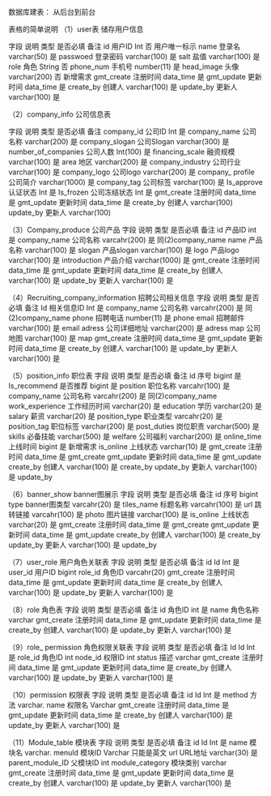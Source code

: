 
数据库建表：
从后台到前台

表格的简单说明
（1）user表
储存用户信息

字段	说明	类型 	是否必填	备注
id	用户ID	Int	否	用户唯一标示
name	登录名	varchar(50)	是
passwoed	登录密码	varchar(100)	是
salt	盐值	varchar(100)	是
role	角色	String	否
phone_num	手机号	number(11)	是
head_image	头像	varchar(200)	否	新增需求
gmt_create	注册时间	data_time	是
gmt_update	更新时间	data_time	是
create_by	创建人	varchar(100)	是
update_by	更新人	varchar(100)	是

（2）company_info
公司信息表

字段	说明	类型 	是否必填	备注
company_id	公司ID	Int	是
company_name	公司名称	varchar(200)	是
company_slogan	公司Slogan	varchar(300)	是
number_of_companies	公司人数	Int(100)	是
financing_scale	融资规模	varchar(100)	是
area	地区	varchar(200)	是
company_industry	公司行业	varchar(100)	是
company_logo	公司logo	varchar(200)	是
company_ profile	公司简介	varchar(1000)	是
company_tag	公司标签 	varchar(100)	是
Is_approve	认证状态	Int	是
Is_frozen	公司冻结状态	Int	是
gmt_create	注册时间	data_time	是
gmt_update	更新时间	data_time	是
create_by	创建人	varchar(100)
update_by	更新人	varchar(100)

（3）Company_produce
 公司产品
字段	说明	类型 	是否必填	备注
id	产品ID	int	是
company_name	公司名称	varcahr(200)	是	同(2)company_name
name	产品名称	varchar(100)	是
slogan	产品slogan	varchar(100)	是
logo	产品logo	varchar(100)	是
introduction	产品介绍	varchar(1000)	是
gmt_create	注册时间	data_time	是
gmt_update	更新时间	data_time	是
create_by	创建人	varchar(100)	是
update_by	更新人	varchar(100)	是

（4）Recruiting_company_information
招聘公司相关信息
字段	说明	类型 	是否必填	备注
Id	相关信息ID	Int	是
company_name	公司名称	varcahr(200)	是	同(2)company_name
phone	招聘电话	number(11)	是	phone
email	招聘邮件	varchar(100)	是	email
adress	公司详细地址	varchar(200)	是	adress
map	公司地图	varchar(100)	是	map
gmt_create	注册时间	data_time	是
gmt_update	更新时间	data_time	是
create_by	创建人	varchar(100)	是
update_by	更新人	varchar(100)	是


（5）position_info
 职位表
字段	说明	类型 	是否必填	备注
id	序号	bigint	是
Is_recommend	是否推荐	bigint	是
position	职位名称	varcahr(100)	是
company_name	公司名称	varcahr(200)	是	同(2)company_name
work_experience 	工作经历时间	varchar(20)	是
education	学历	varchar(20)	是
salary	薪资	varchar(20)	是
position_type	职业类型	varcahr(20)	是
position_tag	职位标签	varchar(200)	是
post_duties	岗位职责	varchar(500)	是
skills	必备技能	varchar(500)	是
welfare	公司福利	varchar(200)	是
online_time	上线时间	bigint	是	新增需求
is_online	上线状态	varchar(10)	是
gmt_create	注册时间	data_time	是	gmt_create
gmt_update	更新时间	data_time	是	gmt_update
create_by	创建人	varchar(100)	是	create_by
update_by	更新人	varchar(100)	是	update_by


（6）banner_show
  banner图展示
字段	说明	类型 	是否必填	备注
id	序号	bigint
type	banner图类型	varcahr(20)	是
tiles_name	标题名称	varcahr(100)	是
url	跳转链接	varcahr(100)	是
photo	图片链接	varchar(100)	是
is_online	上线状态	varchar(20)	是
gmt_create	注册时间	data_time	是	gmt_create
gmt_update	更新时间	data_time	是	gmt_update
create_by	创建人	varchar(100)	是	create_by
update_by	更新人	varchar(100)	是	update_by


（7）user_role
用户角色关联表
字段	说明	类型 	是否必填	备注
id	Id	Int	是
user_id	用户ID	bigint
role_id	角色ID	varcahr(20)
gmt_create	注册时间	data_time	是
gmt_update	更新时间	data_time	是
create_by	创建人	varchar(100)	是
update_by	更新人	varchar(100)	是


（8）role
角色表
字段	说明	类型 	是否必填	备注
id	角色ID	int	是
name	角色名称	varchar
gmt_create	注册时间	data_time	是
gmt_update	更新时间	data_time	是
create_by	创建人	varchar(100)	是
update_by	更新人	varchar(100)	是


（9）role_ permission
角色权限关联表
字段	说明	类型 	是否必填	备注
Id	Id	Int	是
role_id	角色ID	int
node_id	权限ID	int
status	描述	varchar
gmt_create	注册时间	data_time	是
gmt_update	更新时间	data_time	是
create_by	创建人	varchar(100)	是
update_by	更新人	varchar(100)	是


（10）permission
权限表
字段	说明	类型 	是否必填	备注
id	Id	Int	是
method	方法	varchar.
name	权限名	Varchar
gmt_create	注册时间	data_time	是
gmt_update	更新时间	data_time	是
create_by	创建人	varchar(100)	是
update_by	更新人	varchar(100)	是

（11）Module_table
模块表
字段	说明	类型 	是否必填	备注
id	Id	Int	是
name	模块名	varchar.
menuld	模块ID	Varchar		只能是英文
url	URL地址	varchar(30)	是
parent_module_ID	父模块ID	int
module_category	模块类别	varchar
gmt_create	注册时间	data_time	是
gmt_update	更新时间	data_time	是
create_by	创建人	varchar(100)	是
update_by	更新人	varchar(100)	是
